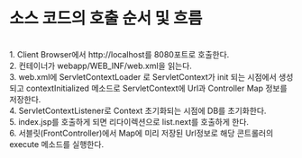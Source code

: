 <h1>소스 코드의 호출 순서 및 흐름</h1><br/>
1. Client Browser에서 http://localhost를 8080포트로 호출한다.<br/>
2. 컨테이너가 webapp/WEB_INF/web.xml을 읽는다.<br/>
3. web.xml에 ServletContextLoader 로 ServletContext가 init 되는 시점에서 생성되고 contextInitialized 메소드로 ServletContext에 Url과 Controller Map 정보를 저장한다.<br/>  
4. ServletContextListener로 Context 초기화되는 시점에 DB를 초기화한다.<br/>
5. index.jsp를 호출하게 되면 리다이렉션으로 list.next를 호출하게 한다.<br/>
6. 서블릿(FrontController)에서 Map에 미리 저장된 Url정보로 해당 콘트롤러의 execute 메소드를 실행한다.<br/> 